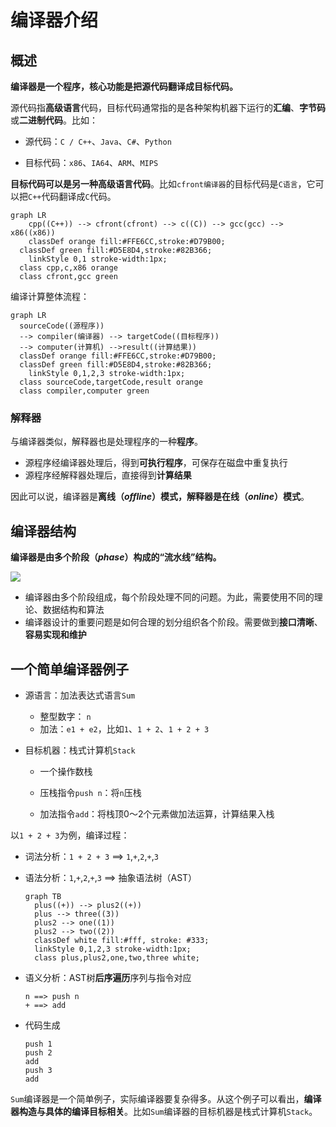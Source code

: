 # 编译器介绍

## 概述

**编译器是一个程序，核心功能是把源代码翻译成目标代码。**

源代码指**高级语言**代码，目标代码通常指的是各种架构机器下运行的**汇编**、**字节码**或**二进制代码**。比如：

* 源代码：`C / C++`、`Java`、`C#`、`Python`

* 目标代码：`x86`、`IA64`、`ARM`、`MIPS`

**目标代码可以是另一种高级语言代码**。比如`cfront编译器`的目标代码是`C语言`，它可以把`C++`代码翻译成`C`代码。

```mermaid
graph LR
	cpp((C++)) --> cfront(cfront) --> c((C)) --> gcc(gcc) --> x86((x86))
	classDef orange fill:#FFE6CC,stroke:#D79B00;
  classDef green fill:#D5E8D4,stroke:#82B366;
	linkStyle 0,1 stroke-width:1px;
  class cpp,c,x86 orange
  class cfront,gcc green
```

编译计算整体流程：

```mermaid
graph LR
  sourceCode((源程序))
  --> compiler(编译器) --> targetCode((目标程序))
  --> computer(计算机) -->result((计算结果))
  classDef orange fill:#FFE6CC,stroke:#D79B00;
  classDef green fill:#D5E8D4,stroke:#82B366;
	linkStyle 0,1,2,3 stroke-width:1px;
  class sourceCode,targetCode,result orange
  class compiler,computer green
```

### 解释器

与编译器类似，解释器也是处理程序的一种**程序**。

* 源程序经编译器处理后，得到**可执行程序**，可保存在磁盘中重复执行
* 源程序经解释器处理后，直接得到**计算结果**

因此可以说，编译器是**离线（*offline*）**模式，解释器是**在线（*online*）模式**。

## 编译器结构

**编译器是由多个阶段（*phase*）构成的“流水线”结构。**

![](http://rt9iekfji.hn-bkt.clouddn.com/008i3skNgy1gstbtj1gozj30m104j3yw.jpg)

* 编译器由多个阶段组成，每个阶段处理不同的问题。为此，需要使用不同的理论、数据结构和算法
* 编译器设计的重要问题是如何合理的划分组织各个阶段。需要做到**接口清晰**、**容易实现和维护**

## 一个简单编译器例子

* 源语言：加法表达式语言`Sum`

  * 整型数字： `n`
  * 加法：`e1 + e2`，比如`1`、`1 + 2`、`1 + 2 + 3`

* 目标机器：栈式计算机`Stack`

  * 一个操作数栈

  * 压栈指令`push n`：将`n`压栈
  * 加法指令`add`：将栈顶0～2个元素做加法运算，计算结果入栈

以`1 + 2 + 3`为例，编译过程：

* 词法分析：`1 + 2 + 3` ==> `1`,`+`,`2`,`+`,`3`

* 语法分析：`1`,`+`,`2`,`+`,`3` ==> 抽象语法树（AST）

  ```mermaid
  graph TB
    plus((+)) --> plus2((+))
    plus --> three((3))
    plus2 --> one((1))
    plus2 --> two((2))
    classDef white fill:#fff, stroke: #333;
    linkStyle 0,1,2,3 stroke-width:1px;
    class plus,plus2,one,two,three white;
  ```

* 语义分析：AST树**后序遍历**序列与指令对应

  ```
  n ==> push n
  + ==> add
  ```

* 代码生成

  ```
  push 1
  push 2
  add
  push 3
  add
  ```

`Sum`编译器是一个简单例子，实际编译器要复杂得多。从这个例子可以看出，**编译器构造与具体的编译目标相关**。比如`Sum`编译器的目标机器是栈式计算机`Stack`。
